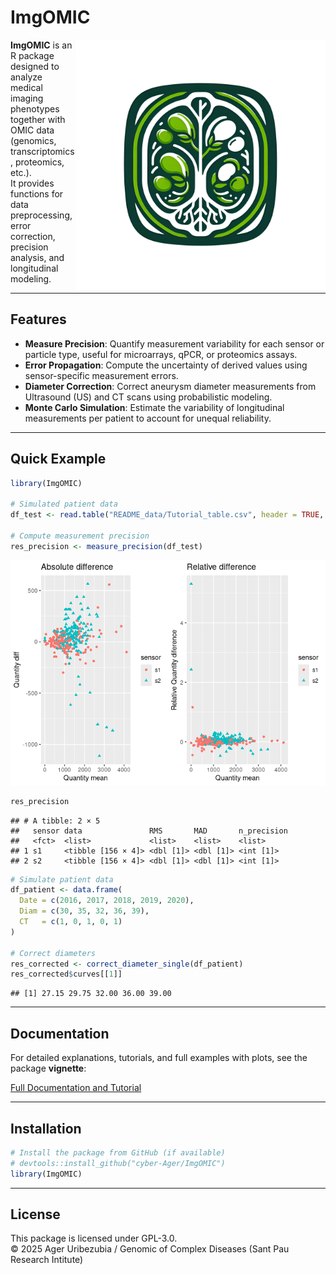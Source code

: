 ImgOMIC
================

<img src="logo/ImgOMIClogo.png" alt="ImgOMIC Logo" width="400" align="right"/>

**ImgOMIC** is an R package designed to analyze medical imaging
phenotypes together with OMIC data (genomics, transcriptomics,
proteomics, etc.).  
It provides functions for data preprocessing, error correction,
precision analysis, and longitudinal modeling.

------------------------------------------------------------------------

## Features

- **Measure Precision**: Quantify measurement variability for each
  sensor or particle type, useful for microarrays, qPCR, or proteomics
  assays.
- **Error Propagation**: Compute the uncertainty of derived values using
  sensor-specific measurement errors.
- **Diameter Correction**: Correct aneurysm diameter measurements from
  Ultrasound (US) and CT scans using probabilistic modeling.
- **Monte Carlo Simulation**: Estimate the variability of longitudinal
  measurements per patient to account for unequal reliability.

------------------------------------------------------------------------

## Quick Example

``` r
library(ImgOMIC)

# Simulated patient data
df_test <- read.table("README_data/Tutorial_table.csv", header = TRUE, sep = ",")

# Compute measurement precision
res_precision <- measure_precision(df_test)
```

![](README_files/figure-gfm/unnamed-chunk-1-1.png)<!-- -->

``` r
res_precision
```

    ## # A tibble: 2 × 5
    ##   sensor data               RMS       MAD       n_precision
    ##   <fct>  <list>             <list>    <list>    <list>     
    ## 1 s1     <tibble [156 × 4]> <dbl [1]> <dbl [1]> <int [1]>  
    ## 2 s2     <tibble [156 × 4]> <dbl [1]> <dbl [1]> <int [1]>

``` r
# Simulate patient data
df_patient <- data.frame(
  Date = c(2016, 2017, 2018, 2019, 2020),
  Diam = c(30, 35, 32, 36, 39),
  CT   = c(1, 0, 1, 0, 1)
)

# Correct diameters
res_corrected <- correct_diameter_single(df_patient)
res_corrected$curves[[1]]
```

    ## [1] 27.15 29.75 32.00 36.00 39.00

------------------------------------------------------------------------

## Documentation

For detailed explanations, tutorials, and full examples with plots, see
the package **vignette**:

[Full Documentation and Tutorial](vignettes/documentation.md)

------------------------------------------------------------------------

## Installation

``` r
# Install the package from GitHub (if available)
# devtools::install_github("cyber-Ager/ImgOMIC")
library(ImgOMIC)
```

------------------------------------------------------------------------

## License

This package is licensed under GPL-3.0.  
© 2025 Ager Uribezubia / Genomic of Complex Diseases (Sant Pau Research
Intitute)
